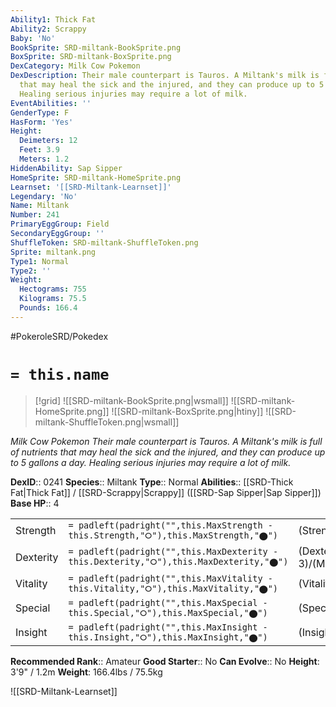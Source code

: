 ```yaml
---
Ability1: Thick Fat
Ability2: Scrappy
Baby: 'No'
BookSprite: SRD-miltank-BookSprite.png
BoxSprite: SRD-miltank-BoxSprite.png
DexCategory: Milk Cow Pokemon
DexDescription: Their male counterpart is Tauros. A Miltank's milk is full of nutrients
  that may heal the sick and the injured, and they can produce up to 5 gallons a day.
  Healing serious injuries may require a lot of milk.
EventAbilities: ''
GenderType: F
HasForm: 'Yes'
Height:
  Deimeters: 12
  Feet: 3.9
  Meters: 1.2
HiddenAbility: Sap Sipper
HomeSprite: SRD-miltank-HomeSprite.png
Learnset: '[[SRD-Miltank-Learnset]]'
Legendary: 'No'
Name: Miltank
Number: 241
PrimaryEggGroup: Field
SecondaryEggGroup: ''
ShuffleToken: SRD-miltank-ShuffleToken.png
Sprite: miltank.png
Type1: Normal
Type2: ''
Weight:
  Hectograms: 755
  Kilograms: 75.5
  Pounds: 166.4
---
```


#PokeroleSRD/Pokedex

# `= this.name`

> [!grid]
> ![[SRD-miltank-BookSprite.png|wsmall]]
> ![[SRD-miltank-HomeSprite.png]]
> ![[SRD-miltank-BoxSprite.png|htiny]]
> ![[SRD-miltank-ShuffleToken.png|wsmall]]


*Milk Cow Pokemon*
*Their male counterpart is Tauros. A Miltank's milk is full of nutrients that may heal the sick and the injured, and they can produce up to 5 gallons a day. Healing serious injuries may require a lot of milk.*

**DexID**:: 0241
**Species**:: Miltank
**Type**:: Normal
**Abilities**:: [[SRD-Thick Fat|Thick Fat]] / [[SRD-Scrappy|Scrappy]] ([[SRD-Sap Sipper|Sap Sipper]])
**Base HP**:: 4

|           |                                                                                        |                                          |
| --------- | -------------------------------------------------------------------------------------- | ---------------------------------------- |
| Strength  | `= padleft(padright("",this.MaxStrength - this.Strength,"⭘"),this.MaxStrength,"⬤")`    | (Strength::2)/(MaxStrength::5)   |
| Dexterity | `= padleft(padright("",this.MaxDexterity - this.Dexterity,"⭘"),this.MaxDexterity,"⬤")` | (Dexterity:: 3)/(MaxDexterity::6) |
| Vitality  | `= padleft(padright("",this.MaxVitality - this.Vitality,"⭘"),this.MaxVitality,"⬤")`    | (Vitality::3)/(MaxVitality::6)   |
| Special   | `= padleft(padright("",this.MaxSpecial - this.Special,"⭘"),this.MaxSpecial,"⬤")`       | (Special::1)/(MaxSpecial::3)     |
| Insight   | `= padleft(padright("",this.MaxInsight - this.Insight,"⭘"),this.MaxInsight,"⬤")`       | (Insight::2)/(MaxInsight::5)     |


**Recommended Rank**:: Amateur
**Good Starter**:: No
**Can Evolve**:: No
**Height**: 3'9" / 1.2m
**Weight**: 166.4lbs / 75.5kg

![[SRD-Miltank-Learnset]]